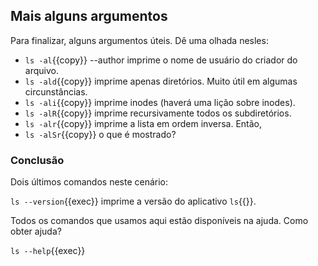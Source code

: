 ## Mais alguns argumentos
Para finalizar, alguns argumentos úteis. Dê uma olhada nesles:

- `ls -al`{{copy}} --author imprime o nome de usuário do criador do arquivo.
- `ls -ald`{{copy}} imprime apenas diretórios. Muito útil em algumas circunstâncias.
- `ls -ali`{{copy}} imprime inodes (haverá uma lição sobre inodes).
- `ls -alR`{{copy}} imprime recursivamente todos os subdiretórios.
- `ls -alr`{{copy}} imprime a lista em ordem inversa. Então,
- `ls -alSr`{{copy}} o que é mostrado?

### Conclusão
Dois últimos comandos neste cenário:

`ls --version`{{exec}} imprime a versão do aplicativo `ls`{{}}.

Todos os comandos que usamos aqui estão disponíveis na ajuda. Como obter ajuda?

`ls --help`{{exec}}
